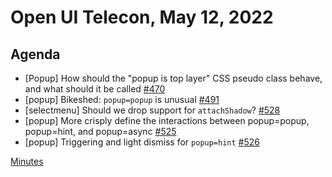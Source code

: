 # Open UI Telecon, May 12, 2022

## Agenda
  - [Popup] How should the "popup is top layer" CSS pseudo class behave, and what should it be called [#470](https://github.com/openui/open-ui/issues/470)
  - [popup] Bikeshed: `popup=popup` is unusual [#491](https://github.com/openui/open-ui/issues/491)
  - [selectmenu] Should we drop support for `attachShadow`? [#528](https://github.com/openui/open-ui/issues/528)
  - [popup] More crisply define the interactions between popup=popup, popup=hint, and popup=async [#525](https://github.com/openui/open-ui/issues/525)
  - [popup] Triggering and light dismiss for `popup=hint` [#526](https://github.com/openui/open-ui/issues/526)

[Minutes](https://www.w3.org/2022/05/12-openui-minutes.html)
